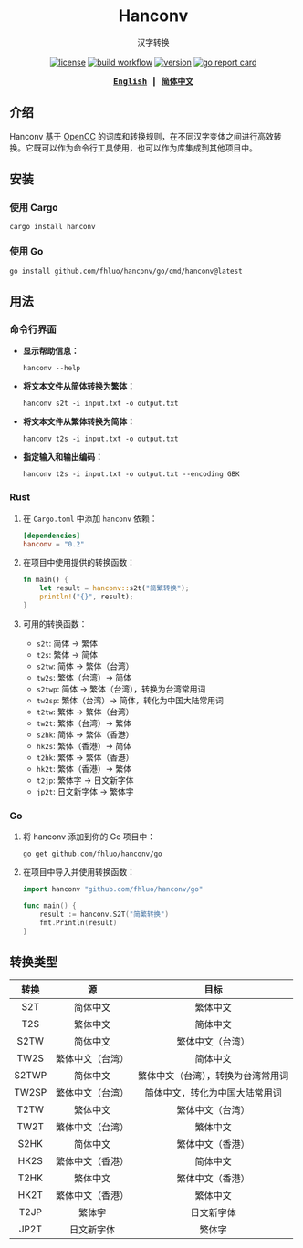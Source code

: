 <div align="center">

# Hanconv

汉字转换
<br><br>
<a href="https://github.com/fhluo/hanconv/blob/main/LICENSE">
<img src="https://img.shields.io/github/license/fhluo/hanconv" alt="license"></a>
<a href="https://github.com/fhluo/hanconv/actions/workflows/build.yaml">
<img src="https://github.com/fhluo/hanconv/actions/workflows/build.yaml/badge.svg" alt="build workflow"></a>
<a href="https://crates.io/crates/hanconv">
<img src="https://img.shields.io/crates/v/hanconv" alt="version"></a>
<a href="https://goreportcard.com/report/github.com/fhluo/hanconv/go">
<img src="https://goreportcard.com/badge/github.com/fhluo/hanconv/go" alt="go report card"></a>

<samp>

**[English](README.md)** ┃ **[简体中文](README.zh-Hans.md)**

</samp>

</div>

## 介绍

Hanconv 基于 [OpenCC](https://github.com/BYVoid/OpenCC) 的词库和转换规则，在不同汉字变体之间进行高效转换。它既可以作为命令行工具使用，也可以作为库集成到其他项目中。

## 安装

### 使用 Cargo

```shell
cargo install hanconv
```

### 使用 Go

```shell
go install github.com/fhluo/hanconv/go/cmd/hanconv@latest
```

## 用法

### 命令行界面

- **显示帮助信息：**

    ```shell
    hanconv --help
    ```

- **将文本文件从简体转换为繁体：**

    ```shell
    hanconv s2t -i input.txt -o output.txt
    ```

- **将文本文件从繁体转换为简体：**

    ```shell
    hanconv t2s -i input.txt -o output.txt
    ```

- **指定输入和输出编码：**

    ```shell
    hanconv t2s -i input.txt -o output.txt --encoding GBK
    ```

### Rust

1. 在 `Cargo.toml` 中添加 `hanconv` 依赖：

    ```toml
    [dependencies]
    hanconv = "0.2"
    ```

2. 在项目中使用提供的转换函数：

    ```rust
    fn main() {
        let result = hanconv::s2t("简繁转换");
        println!("{}", result);
    }
    ```

3. 可用的转换函数：
    - `s2t`: 简体 → 繁体
    - `t2s`: 繁体 → 简体
    - `s2tw`: 简体 → 繁体（台湾）
    - `tw2s`: 繁体（台湾）→ 简体
    - `s2twp`: 简体 → 繁体（台湾），转换为台湾常用词
    - `tw2sp`: 繁体（台湾）→ 简体，转化为中国大陆常用词
    - `t2tw`: 繁体 → 繁体（台湾）
    - `tw2t`: 繁体（台湾）→ 繁体
    - `s2hk`: 简体 → 繁体（香港）
    - `hk2s`: 繁体（香港）→ 简体
    - `t2hk`: 繁体 → 繁体（香港）
    - `hk2t`: 繁体（香港）→ 繁体
    - `t2jp`: 繁体字 → 日文新字体
    - `jp2t`: 日文新字体 → 繁体字

### Go

1. 将 hanconv 添加到你的 Go 项目中：

    ```shell
    go get github.com/fhluo/hanconv/go
    ```

2. 在项目中导入并使用转换函数：

    ```go
    import hanconv "github.com/fhluo/hanconv/go"

    func main() {
        result := hanconv.S2T("简繁转换")
        fmt.Println(result)
    }
    ```

## 转换类型

|  转换   |    源     |        目标         |
|:-----:|:--------:|:-----------------:|
|  S2T  |   简体中文   |       繁体中文        |
|  T2S  |   繁体中文   |       简体中文        |
| S2TW  |   简体中文   |     繁体中文（台湾）      |
| TW2S  | 繁体中文（台湾） |       简体中文        |
| S2TWP |   简体中文   | 繁体中文（台湾），转换为台湾常用词 |
| TW2SP | 繁体中文（台湾） |  简体中文，转化为中国大陆常用词  |
| T2TW  |   繁体中文   |     繁体中文（台湾）      |
| TW2T  | 繁体中文（台湾） |       繁体中文        |
| S2HK  |   简体中文   |     繁体中文（香港）      |
| HK2S  | 繁体中文（香港） |       简体中文        |
| T2HK  |   繁体中文   |     繁体中文（香港）      |
| HK2T  | 繁体中文（香港） |       繁体中文        |
| T2JP  |   繁体字    |       日文新字体       |
| JP2T  |  日文新字体   |        繁体字        |
